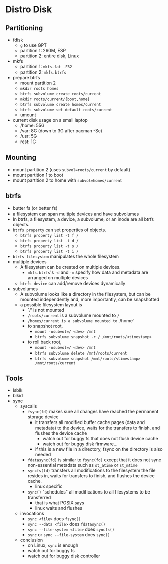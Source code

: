 Distro Disk
===========

## Partitioning

- fdisk 
  - `g` to use GPT
  - partition 1: 260M, ESP
  - partition 2: entire disk, Linux
- mkfs
  - partition 1: `mkfs.fat -F32`
  - partition 2: `mkfs.btrfs`
- prepare btrfs
  - mount partition 2
  - `mkdir roots homes`
  - `btrfs subvolume create roots/current`
  - `mkdir roots/current/{boot,home}`
  - `btrfs subvolume create homes/current`
  - `btrfs subvolume set-default roots/current`
  - umount
- current disk usage on a small laptop
  - /home: 55G
  - /var: 8G (down to 3G after pacman -Sc)
  - /usr: 5G
  - rest: 1G

## Mounting

- mount partition 2 (uses `subvol=roots/current` by default)
- mount partition 1 to boot
- mount partition 2 to home with `subvol=homes/current`

## btrfs

- butter fs (or better fs)
- a filesystem can span multiple devices and have subvolumes
- In btrfs, a filesystem, a device, a subvolume, or an inode are all btrfs objects.
- `btrfs property` can set properties of objects.
  - `btrfs property list -t f /`
  - `btrfs property list -t d /`
  - `btrfs property list -t s /`
  - `btrfs property list -t i /`
- `btrfs filesystem` manipulates the whole filesystem
- multiple devices
  - A filesystem can be created on multiple devices.
    - `mkfs.btrfs`'s `-d` and `-m` specify how data and metadata are arranged
      on multiple devices
  - `btrfs device` can add/remove devices dynamically
- subvolumes
  - A subvolume looks like a directory in the filesystem, but can be mounted
    independently and, more importantly, can be snapshotted
  - a possible filesystem layout is
    - `/' is not mounted
    - `/roots/current` is a subvolume mounted to `/`
    - `/homes/current is a subvolume mounted to `/home`
    - to snapshot root,
      - `mount -osubvol=/ <dev> /mnt`
      - `btrfs subvolume snapshot -r / /mnt/roots/<timestamp>`
    - to roll back root,
      - `mount -osubvol=/ <dev> /mnt`
      - `btrfs subvolume delete /mnt/roots/current`
      - `btrfs subvolume snapshot /mnt/roots/<timestamp> /mnt/roots/current`

## Tools

- lsblk
- blkid
- sync
  - syscalls
    - `fsync(fd)` makes sure all changes have reached the permanent storage
      device
      - it transfers all modified buffer cache pages (data and metadata) to the
        device, waits for the transfers to finish, and flushes the device cache
        - watch out for buggy fs that does not flush device cache
        - watch out for buggy disk firmware...
      - if this is a new file in a directory, fsync on the directory is also
        needed
    - `fdatasync(fd)` is similar to `fsync(fd)` except that it does not sync
      non-essential metadata such as `st_atime` or `st_mtime`
    - `syncfs(fd)` transfers all modifications to the filesystem the file
      resides in, waits for transfers to finish, and flushes the device cache.
      - linux specific
    - `sync()` "schedules" all modifications to all filesystems to be
      transferred
      - that is what POSIX says
      - linux waits and flushes
  - invocations
    - `sync <file>` does `fsync()`
    - `sync --data <file>` does `fdatasync()`
    - `sync --file-system <file>` does `syncfs()`
    - `sync` or `sync --file-system` does `sync()`
  - conclusion
    - on Linux, `sync` is enough
    - watch out for buggy fs
    - watch out for buggy disk controller
